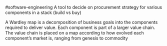 ---
---
#software-engineering
A tool to decide on procurement strategy for various components in a stack (build vs buy)

A Wardley map is a decomposition of business goals into the components required to deliver value.
Each component is part of a larger value chain.
The value chain is placed on a map according to how evolved each component’s market is, ranging from genesis to commodity
